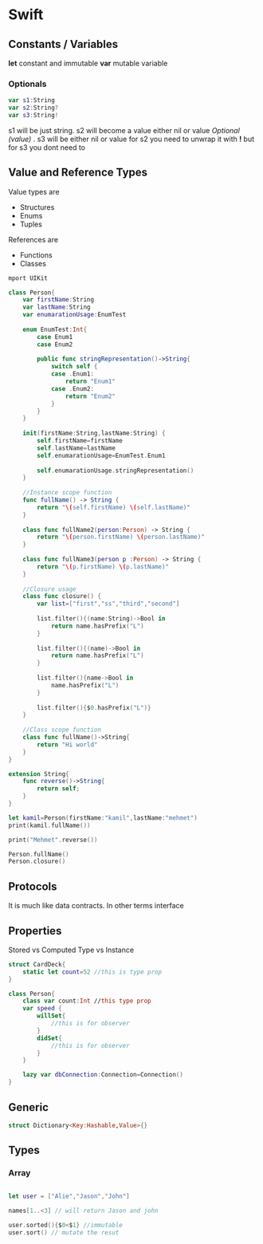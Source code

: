 # Swift

## Constants / Variables

**let** constant and immutable
**var** mutable variable

### Optionals

```swift
var s1:String
var s2:String?
var s3:String!
```

s1 will be just string. s2 will become a value either nil or value *Optional (value)* . s3 will be either nil or value
for s2 you need to unwrap it with **!** but for s3 you dont need to

## Value and Reference Types

Value types are 
- Structures
- Enums
- Tuples

References are
- Functions
- Classes

```swift
mport UIKit

class Person{
    var firstName:String
    var lastName:String
    var enumarationUsage:EnumTest
    
    enum EnumTest:Int{
        case Enum1
        case Enum2
        
        public func stringRepresentation()->String{
            switch self {
            case .Enum1:
                return "Enum1"
            case .Enum2:
                return "Enum2"
            }
        }
    }
    
    init(firstName:String,lastName:String) {
        self.firstName=firstName
        self.lastName=lastName
        self.enumarationUsage=EnumTest.Enum1
        
        self.enumarationUsage.stringRepresentation()
    }
    
    //Instance scope function
    func fullName() -> String {
        return "\(self.firstName) \(self.lastName)"
    }
    
    class func fullName2(person:Person) -> String {
        return "\(person.firstName) \(person.lastName)"
    }
    
    class func fullName3(person p :Person) -> String {
        return "\(p.firstName) \(p.lastName)"
    }
    
    //Closure usage
    class func closure() {
        var list=["first","ss","third","second"]
        
        list.filter(){(name:String)->Bool in
            return name.hasPrefix("L")
        }
        
        list.filter(){(name)->Bool in
            return name.hasPrefix("L")
        }
        
        list.filter(){name->Bool in
            name.hasPrefix("L")
        }
        
        list.filter(){$0.hasPrefix("L")}
    }
    
    //Class scope function
    class func fullName()->String{
        return "Hi world"
    }
}

extension String{
    func reverse()->String{
        return self;
    }
}

let kamil=Person(firstName:"kamil",lastName:"mehmet")
print(kamil.fullName())

print("Mehmet".reverse())

Person.fullName()
Person.closure()
```

## Protocols

It is much like data contracts. In other terms interface

## Properties

Stored vs Computed
Type vs Instance
```swift
struct CardDeck{
    static let count=52 //this is type prop
}

class Person{
    class var count:Int //this type prop
    var speed {
        willSet{
            //this is for observer
        }
        didSet{
            //this is for observer
        }
    }

    lazy var dbConnection:Connection=Connection()
}
```

## Generic

```swift
struct Dictionary<Key:Hashable,Value>{}
```

## Types

### Array

```swift

let user = ["Alie","Jason","John"]

names[1..<3] // will return Jason and john

user.sorted(){$0<$1} //immutable
user.sort() // mutate the resut

```